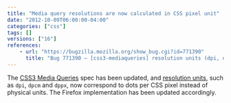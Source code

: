 ```yaml
---
title: "Media query resolutions are now calculated in CSS pixel unit"
date: "2012-10-09T06:00:00-04:00"
categories: ["css"]
tags: []
versions: ["16"]
references:
    - url: "https://bugzilla.mozilla.org/show_bug.cgi?id=771390"
      title: "Bug 771390 – [css3-mediaqueries] resolution units (dpi, dpcm, dppx) should be dots per CSS inch/centimeter/pixel, not per physical in/cm/px"
---
```

The [CSS3 Media Queries](https://developer.mozilla.org/docs/Web/CSS/Media_Queries) spec has been updated, and [resolution units](https://developer.mozilla.org/docs/Web/CSS/resolution), such as `dpi`, `dpcm` and `dppx`, now correspond to dots per CSS pixel instead of physical units. The Firefox implementation has been updated accordingly.
